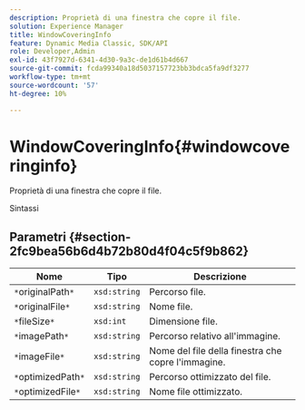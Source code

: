 ```yaml
---
description: Proprietà di una finestra che copre il file.
solution: Experience Manager
title: WindowCoveringInfo
feature: Dynamic Media Classic, SDK/API
role: Developer,Admin
exl-id: 43f7927d-6341-4d30-9a3c-de1d61b4d667
source-git-commit: fcda99340a18d5037157723bb3bdca5fa9df3277
workflow-type: tm+mt
source-wordcount: '57'
ht-degree: 10%

---
```


# WindowCoveringInfo{#windowcoveringinfo}

Proprietà di una finestra che copre il file.

Sintassi

## Parametri {#section-2fc9bea56b6d4b72b80d4f04c5f9b862}

| Nome | Tipo | Descrizione |
|---|---|---|
| `*`originalPath`*` | `xsd:string` | Percorso file. |
| `*`originalFile`*` | `xsd:string` | Nome file. |
| `*`fileSize`*` | `xsd:int` | Dimensione file. |
| `*`imagePath`*` | `xsd:string` | Percorso relativo all&#39;immagine. |
| `*`imageFile`*` | `xsd:string` | Nome del file della finestra che copre l&#39;immagine. |
| `*`optimizedPath`*` | `xsd:string` | Percorso ottimizzato del file. |
| `*`optimizedFile`*` | `xsd:string` | Nome file ottimizzato. |
